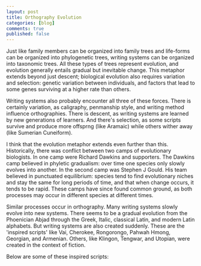 ```yaml
---
layout: post
title: Orthography Evolution
categories: [blog]
comments: true
published: false
---
```


Just like family members can be organized into family trees and life-forms can be organized into phylogenetic trees, writing systems can be organized into taxonomic trees. All these types of trees represent evolution, and evolution generally entails gradual but inevitable change. This metaphor extends beyond just descent; biological evolution also requires variation and selection: genetic variation between individuals, and factors that lead to some genes surviving at a higher rate than others.

Writing systems also probably encounter all three of these forces. There is certainly variation, as caligraphy, penmanship style, and writing method influence orthographies. There is descent, as writing systems are learned by new generations of learners. And there's selection, as some scripts survive and produce more offsprng (like Aramaic) while others wither away (like Sumerian Cuneiform).

I think that the evolution metaphor extends even further than this. Historically, there was conflict between two camps of evolutionary biologists. In one camp were Richard Dawkins and supporters. The Dawkins camp believed in phyletic gradualism: over time one species only slowly evolves into another. In the second camp was Stephen J Gould. His team believed in punctuated equilibrium: species tend to find evolutionary niches and stay the same for long periods of time, and that when change occurs, it tends to be rapid. These camps have since found common ground, as both processes may occur in different species at different times.

Similar processes occur in orthography. Many writing systems slowly evolve into new systems. There seems to be a gradual evolution from the Phoenician Abjad through the Greek, Italic, classical Latin, and modern Latin alphabets. But writing systems are also created suddenly. These are the 'inspired scripts' like Vai, Cherokee, Rongorongo, Pahwah Hmong, Georgian, and Armenian. Others, like Klingon, Tengwar, and Utopian, were created in the context of fiction.

Below are some of these inspired scripts:



<!--more-->